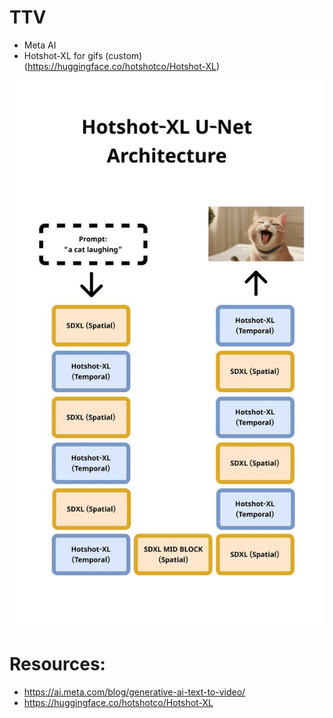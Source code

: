 # TTV
- Meta AI 
- Hotshot-XL for gifs (custom) (https://huggingface.co/hotshotco/Hotshot-XL)

![Alt text](./image/XXgnk14nIasPdkvkPlDzn.gif)


# Resources:
- https://ai.meta.com/blog/generative-ai-text-to-video/
- https://huggingface.co/hotshotco/Hotshot-XL